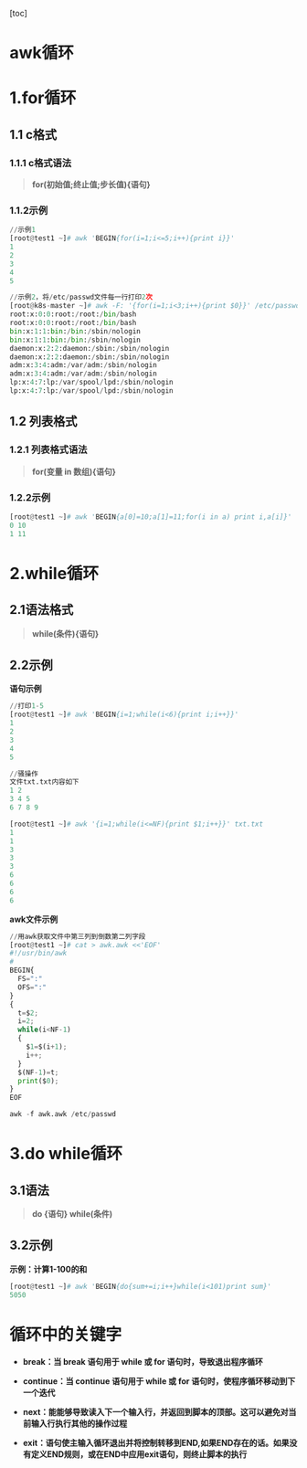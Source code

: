 [toc]



# awk循环

# 1.for循环

## 1.1 c格式

### 1.1.1 c格式语法

> **for(初始值;终止值;步长值){语句}**

### 1.1.2示例

```python
//示例1
[root@test1 ~]# awk 'BEGIN{for(i=1;i<=5;i++){print i}}'
1
2
3
4
5

//示例2，将/etc/passwd文件每一行打印2次
[root@k8s-master ~]# awk -F: '{for(i=1;i<3;i++){print $0}}' /etc/passwd|head -10
root:x:0:0:root:/root:/bin/bash
root:x:0:0:root:/root:/bin/bash
bin:x:1:1:bin:/bin:/sbin/nologin
bin:x:1:1:bin:/bin:/sbin/nologin
daemon:x:2:2:daemon:/sbin:/sbin/nologin
daemon:x:2:2:daemon:/sbin:/sbin/nologin
adm:x:3:4:adm:/var/adm:/sbin/nologin
adm:x:3:4:adm:/var/adm:/sbin/nologin
lp:x:4:7:lp:/var/spool/lpd:/sbin/nologin
lp:x:4:7:lp:/var/spool/lpd:/sbin/nologin
```



## 1.2 列表格式

### 1.2.1 列表格式语法

> **for(变量 in 数组){语句}**



### 1.2.2示例

```python
[root@test1 ~]# awk 'BEGIN{a[0]=10;a[1]=11;for(i in a) print i,a[i]}'
0 10
1 11
```



# 2.while循环

## 2.1语法格式

> **while(条件){语句}**

## 2.2示例

**语句示例**

```python
//打印1-5
[root@test1 ~]# awk 'BEGIN{i=1;while(i<6){print i;i++}}'
1
2
3
4
5

//骚操作
文件txt.txt内容如下
1 2
3 4 5
6 7 8 9

[root@test1 ~]# awk '{i=1;while(i<=NF){print $1;i++}}' txt.txt 
1
1
3
3
3
6
6
6
6
```



**awk文件示例**

```python
//用awk获取文件中第三列到倒数第二列字段
[root@test1 ~]# cat > awk.awk <<'EOF'
#!/usr/bin/awk
#
BEGIN{
  FS=":"
  OFS=":"
}
{
  t=$2;
  i=2;
  while(i<NF-1)
  {
    $1=$(i+1);
    i++;
  }
  $(NF-1)=t;
  print($0);
}
EOF

awk -f awk.awk /etc/passwd
```



# 3.do while循环

## 3.1语法

> **do {语句} while(条件)**



## 3.2示例

**示例：计算1-100的和**

```python
[root@test1 ~]# awk 'BEGIN{do{sum+=i;i++}while(i<101)print sum}'
5050
```



# 循环中的关键字

- **break：当 break 语句用于 while 或 for 语句时，导致退出程序循环**

- **continue：当 continue 语句用于 while 或 for 语句时，使程序循环移动到下一个迭代**

- **next：能能够导致读入下一个输入行，并返回到脚本的顶部。这可以避免对当前输入行执行其他的操作过程**

- **exit：语句使主输入循环退出并将控制转移到END,如果END存在的话。如果没有定义END规则，或在END中应用exit语句，则终止脚本的执行**
